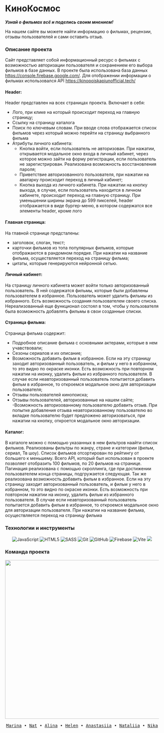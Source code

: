 # КиноКосмос

***Узнай о фильмах всё и поделись своим мнением!***


На нашем сайте вы можете найти информацию о фильмах, рецензии, отзывы пользователей и сами оставить отзыв.

###  Описание проекта
Сайт представляет собой информационный ресурс о фильмах с возможностью авторизации пользователя и сохранением его выбора фильмов в базе данных. 
В проекте была использована база данных https://console.firebase.google.com/. 
Для отображении информации о фильмах использовался API https://kinopoiskapiunofficial.tech/

#### Header:
Header представлен на всех страницах проекта. Включает в себя:
- Лого, при клике на который происходит переход на главную страницу;
- Ссылку на страницу каталога
- Поиск по ключевым словам. При вводе слова отображается список фильмов через который можно перейти на страницу выбранного фильма
- Атрибуты личного кабинета:
    - Кнопка войти, если пользователь не авторизован. При нажатии, открывается модальное окно входа в личный кабинет, через которое можно зайти на форму регистрации, если пользователь не зарегистрирован. Реализована возможность восстановления пароля;
    - Приветствие авторизованного пользователя, при нажатии на аватарку происходит переход в личный кабинет;
    - Кнопка выхода из личного кабинета. При нажатии на кнопку выхода, в случае, если пользователь находится в личном кабинете, происходит переход на главную страницу.
При уменьшении ширины экрана до 599 пикселей, header отображается в виде бургер-меню, в котором содержатся все элементы header, кроме лого

#### Главная страница:
На главной странице предсталены:
- заголовок, слоган, текст;
- карточки фильмов из топа популярных фильмов, которые отображаются в рандомном порядке. При нажатии на название фильма, осуществляется переход на страницу фильма;
- цитаты, которые генерируются нейронной сетью.

#### Личный кабинет:
На страницу личного кабинета может войти только авторизованный пользователь. 
В ней содержатся фильмы, которые были добавлены пользователем в избранное. Пользователь может удалить фильмы из избранного.
Есть возможность создания пользователем своего списка. Нереализованный еще  функционал состоял в том, чтобы у пользователя была возможность добавлять фильмы в свои созданные списки.

#### Страница фильма:
Страница фильма содержит:
- Подробное описание фильма с основными актерами, которые в нем учавствовали;
- Сезоны сериалов и их описание;
- Возможность добавить фильм в избранное. Если на эту страницу заходит авторизованный пользователь, и фильм у него в избранном, то это видно по окраске иконки. Есть возможность при повторном нажатии на иконку, удалить фильм из избранного пользователя. В случае если неавторизованный пользователь попытается добавить фильм в избранное, то откроемся модальное окно для авторизации пользователя;
- Отзывы пользователей кинопоиска;
- Отзывы пользователей, авторизованные на нашем сайте;
-Возможность авторизованному пользователю добавить отзыв. При попытке добавления отзыва неавторизованному пользователю во вкладке пользователю будет предложено авторизоваться, при нажатии на кнопку, откроется модальное окно авторизации.

#### Каталог:
В каталоге можно с помощью указанных в нем фильтров наайти список фильмов. Реализованы фильтры по жанру, стране и категории (фильм, сериал, Тв шоу).
Список фильмов отсортирован по рейтингу от большего к меньшему.
Всего API, который был использован в проекте позволяет отобразить 100 фильмов, по 20 фильмов на странице. Пагинация реализована с помощью скроллинга, где при достижении пользователем конца страницы, подгружается следующая.
Так же реализована возможность добавить фильм в избранное. Если на эту страницу заходит авторизованный пользователь, и фильм у него в избранном, то это видно по окраске иконки. Есть возможность при повторном нажатии на иконку, удалить фильм из избранного пользователя. В случае если неавторизованный пользователь попытается добавить фильм в избранное, то откроемся модальное окно для авторизации пользователя.
При нажатии на название фильма, осуществляется переход на страницу фильма



### Технологии и инструменты

<div align="center">
    <img src="https://img.shields.io/badge/javascript-323330?style=for-the-badge&logo=javascript&logoColor=%23F7DF1E" alt="JavaScript"/>
    <img src="https://img.shields.io/badge/html5-E34F26?style=for-the-badge&logo=html5&logoColor=white" alt="HTML5"/>
    <img src="https://img.shields.io/badge/sass-CF649A?style=for-the-badge&logo=Sass&logoColor=white" alt="SASS"/>
    <img src="https://img.shields.io/badge/git-%23F05033?style=for-the-badge&logo=git&logoColor=white" alt="Git"/>
    <img src="https://img.shields.io/badge/github-121011?style=for-the-badge&logo=github&logoColor=white" alt="GitHub"/>
    <img src="https://img.shields.io/badge/Firebase-039BE5?style=for-the-badge&logo=Firebase&logoColor=white" alt="Firebase"/>
    <img src="https://img.shields.io/badge/vite-646CFF.svg?style=for-the-badge&logo=Vite&logoColor=white" alt="Vite"/>
    <a title="Kinopoisk Unofficial API" href="https://kinopoiskapiunofficial.tech/">
        <img src="https://img.shields.io/badge/api-1B1818?style=for-the-badge"/>
    </a>
</div>


### Команда проекта

<div align="center">
    <a href="https://github.com/MarinaIatsuk/F64_JS2_Project/graphs/contributors">
        <img src="https://contrib.rocks/image?repo=MarinaIatsuk/F64_JS2_Project" width="520"/>
    </a>
</div>




<p align="center">
  <samp>
    <a href="https://github.com/MarinaIatsuk">Marina</a> •
    <a href="https://github.com/fukuniji">Nat</a> •
    <a href="https://github.com/AlinaSun0201">Alina</a> •
    <a href="https://github.com/Chuchundra009">Helen</a> •
    <a href="https://github.com/Yanastya89">Anastasiia</a> •
    <a href="https://github.com/slastinatalia">Nataliia</a> •
    <a href="https://github.com/NikaAzizova">Nika</a>
  </samp>
</p>
